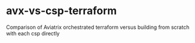 # avx-vs-csp-terraform
Comparison of Aviatrix orchestrated terraform versus building from scratch with each csp directly
